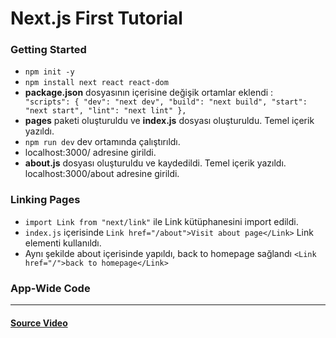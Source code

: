 # Next.js First Tutorial

### Getting Started 
- `npm init -y`
- `npm install next react react-dom`
- **package.json** dosyasının içerisine değişik ortamlar eklendi :
`  "scripts": {
  "dev": "next dev",
  "build": "next build",
  "start": "next start",
  "lint": "next lint"
  },`
- **pages** paketi oluşturuldu ve **index.js** dosyası oluşturuldu. Temel içerik yazıldı.
- `npm run dev` dev ortamında çalıştırıldı.
- localhost:3000/ adresine girildi.
- **about.js** dosyası oluşturuldu ve kaydedildi. Temel içerik yazıldı. localhost:3000/about adresine girildi.

### Linking Pages
- `import Link from "next/link"` ile Link kütüphanesini import edildi.
- `index.js` içerisinde `Link href="/about">Visit about page</Link>` Link elementi kullanıldı.
- Aynı şekilde about içerisinde yapıldı, back to homepage sağlandı `<Link href="/">back to homepage</Link>`

### App-Wide Code







































---
#### [Source Video](https://www.youtube.com/watch?v=qwhMyVVnmKM&t=74s)